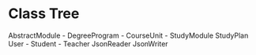 # Class Tree

AbstractModule
	- DegreeProgram
	- CourseUnit
	- StudyModule
StudyPlan
User
	- Student
	- Teacher
JsonReader
JsonWriter
